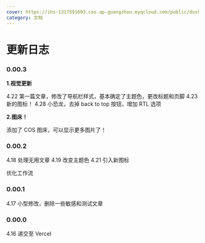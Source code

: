 ```yaml
---
cover: https://ihs-1317591693.cos.ap-guangzhou.myqcloud.com/public/dusk.png
category: 文档
---
```


# 更新日志

### 0.00.3
**1.视觉更新**

4.22 第一篇文章，修改了导航栏样式，基本确定了主题色，更改标题和页脚
4.23 新的图标！
4.28 小恐龙，去掉 back to top 按钮，增加 RTL 选项

**2.图床！**

添加了 COS 图床，可以显示更多图片了！

### 0.00.2 
4.18 处理无用文章
4.19 改变主题色
4.21 引入新图标

优化工作流

### 0.00.1
4.17 小型修改，删除一些敏感和测试文章

### 0.00.0
4.16 递交至 Vercel

